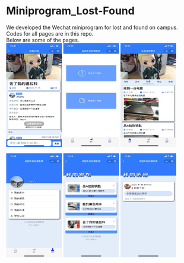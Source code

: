 # Miniprogram_Lost-Found

We developed the Wechat miniprogram for lost and found on campus.  
Codes for all pages are in this repo.  
Below are some of the pages.  
<img width="150" height="280" src="https://github.com/JoyyTj/Miniprogram_Lost-Found/blob/main/Img/page_detail.jpg"/>
<img width="150" height="280" src="https://github.com/JoyyTj/Miniprogram_Lost-Found/blob/main/Img/page_fabu.jpg"/>
<img width="150" height="280" src="https://github.com/JoyyTj/Miniprogram_Lost-Found/blob/main/Img/page_shouye.jpg"/>  
  
<img width="150" height="280" src="https://github.com/JoyyTj/Miniprogram_Lost-Found/blob/main/Img/page_wode.jpg"/>
<img width="150" height="280" src="https://github.com/JoyyTj/Miniprogram_Lost-Found/blob/main/Img/page_wodefabu.jpg"/>
<img width="150" height="280" src="https://github.com/JoyyTj/Miniprogram_Lost-Found/blob/main/Img/page_wodexiaoxi.jpg"/>
